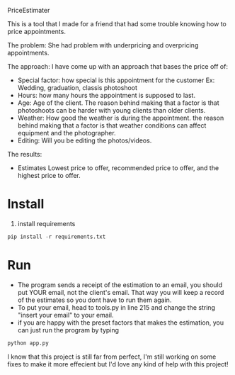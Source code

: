 PriceEstimater

This is a tool that I made for a friend that had some trouble knowing how to price appointments.

The problem:
  She had problem with underpricing and overpricing appointments.

The approach:
  I have come up with an approach that bases the price off of:
  - Special factor: how special is this appointment for the customer Ex: Wedding, graduation, classis photoshoot
  - Hours: how many hours the appointment is supposed to last.
  - Age: Age of the client. The reason behind making that a factor is that photoshoots can be harder with young clients than 
         older clients.
  - Weather: How good the weather is during the appointment. the reason behind making that a factor is that weather conditions
             can affect equipment and the photographer.
  - Editing: Will you be editing the photos/videos. 
  
The results:
  - Estimates Lowest price to offer, recommended price to offer, and the highest price to offer.
  
# Install
1. install requirements
  ```python
  pip install -r requirements.txt
  ```

# Run
- The program sends a receipt of the estimation to an email, you should put YOUR email, not the client's email. That way you will keep a record of the estimates so you dont have to run them again.
- To put your email, head to tools.py in line 215 and change the string "insert your email" to your email.
- if you are happy with the preset factors that makes the estimation, you can just run the program by typing
```python
python app.py
```



I know that this project is still far from perfect, I'm still working on some fixes to make it more effecient but I'd love any kind of help with this project!
